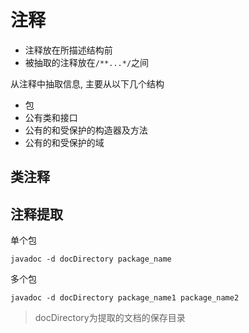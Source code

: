 # 注释

- 注释放在所描述结构前
- 被抽取的注释放在`/**...*/`之间

从注释中抽取信息, 主要从以下几个结构

- 包
- 公有类和接口
- 公有的和受保护的构造器及方法
- 公有的和受保护的域

## 类注释

## 注释提取

单个包

```shell
javadoc -d docDirectory package_name
```

多个包

```shell
javadoc -d docDirectory package_name1 package_name2
```

> docDirectory为提取的文档的保存目录